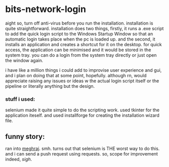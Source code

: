 ﻿# bits-network-login

aight so, turn off anti-virus before you run the installation. installation is quite straightforward. installation does two things, firstly, it runs a .exe script to add the quick login script to the Windows Startup Window so that an automatic login takes place when the pc is loaded up. and the second, it installs an application and creates a shortcut for it on the desktop. for quick access, the application can be minimised and it would be stored in the system tray. you can do a login from the system tray directly or just open the window again.

i have like a million things i could add to improvise user experience and gui, and i plan on doing that at some point, hopefully. although rn, would appreciate raising any issues or ideas w the actual login script itself or the pipeline or literally anything but the design.

### stuff i used:
selenium made it quite simple to do the scripting work.
used tkinter for the application iteself.
and used installforge for creating the installation wizard file.

## funny story:
ran into [meghraj](https://GitHub.com/megz15). smh.
turns out that selenium is THE worst way to do this. and i can send a push request using requests. so, scope for improvement indeed, *sigh*. 
